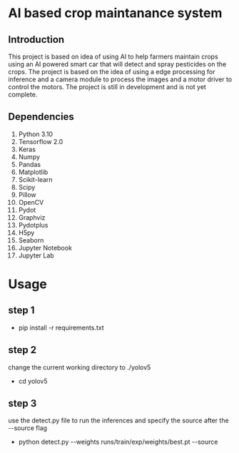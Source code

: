# AI based crop maintanance system
## Introduction
This project is based on idea of using AI to help farmers maintain crops using an AI powered smart car that will detect and spray pesticides on the crops. The project is based on the idea of using a edge processing for inference and a camera module to process the images and a motor driver to control the motors. The project is still in development and is not yet complete.
## Dependencies
1. Python 3.10
2. Tensorflow 2.0
3. Keras
4. Numpy
5. Pandas
6. Matplotlib
7. Scikit-learn
8. Scipy
9. Pillow
10. OpenCV
11. Pydot
12. Graphviz
13. Pydotplus
14. H5py
15. Seaborn
16. Jupyter Notebook
17. Jupyter Lab

# Usage
## step 1
- pip install -r requirements.txt
## step 2
change the current working directory to ./yolov5
- cd yolov5
## step 3
use the detect.py file to run the inferences and specify the source after the --source flag
- python detect.py --weights runs/train/exp/weights/best.pt --source 

